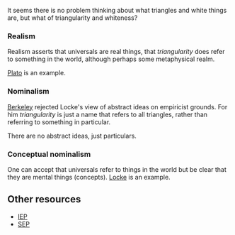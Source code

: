 
It seems there is no problem thinking about what triangles and white things are, 
but what of triangularity and whiteness?

### Realism

Realism asserts that universals are real things, that *triangularity* does refer 
to something in the world, although perhaps some metaphysical realm.

[Plato](/docs/phil/people/plato/index.qmd) is an example.

### Nominalism

[Berkeley](/docs/phil/people/berkeley/index.qmd) rejected Locke's view of abstract ideas on empiricist grounds. For him 
*triangularity* is just a name that refers to all triangles, rather than 
referring to something in particular.

There are no abstract ideas, just particulars.

### Conceptual nominalism

One can accept that universals refer to things in the world but be clear that 
they are mental things (concepts). [Locke](/docs/phil/people/locke/index.qmd) is an example.

## Other resources 
- [IEP](https://iep.utm.edu/universa/)
- [SEP](https://plato.stanford.edu/entries/properties/)